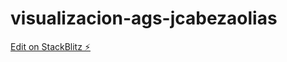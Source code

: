 # visualizacion-ags-jcabezaolias

[Edit on StackBlitz ⚡️](https://stackblitz.com/edit/visualizacion-ags-jcabezaolias)